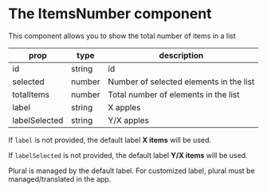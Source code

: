 # The ItemsNumber component

This component allows you to show the total number of items in a list

| prop | type | description |
|------|------|---------|
| id   | string | id |
| selected | number | Number of selected elements in the list |
| totalItems | number | Total number of elements in the list |
| label | string | X apples |
| labelSelected | string | Y/X apples |

If `label` is not provided, the default label **X items** will be used.

If `labelSelected` is not provided, the default label **Y/X items** will be used.

Plural is managed by the default label. For customized label, plural must be managed/translated in the app.